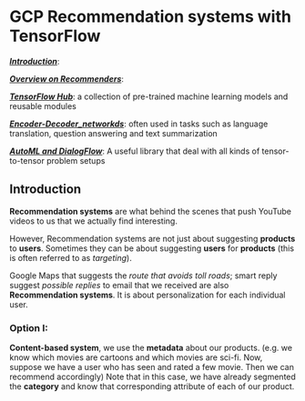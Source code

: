 # GCP Recommendation systems with TensorFlow

[***Introduction***](https://github.com/Sylar257/GCP-time-series-and-NLP#Introduction):  

[***Overview on Recommenders***](https://github.com/Sylar257/GCP-time-series-and-NLP#Overview): 

[***TensorFlow Hub***](https://github.com/Sylar257/GCP-time-series-and-NLP#TensorFlow_Hub): a collection of pre-trained machine learning models and reusable modules

[***Encoder-Decoder_networkds***](https://github.com/Sylar257/GCP-time-series-and-NLP#Encoder-Decoder-networks): often used in tasks such as language translation, question answering and text summarization

[***AutoML and DialogFlow***](https://github.com/Sylar257/GCP-time-series-and-NLP#AutoML_and_DialogFlow): A useful library that deal with all kinds of tensor-to-tensor problem setups



## Introduction

**Recommendation systems** are what behind the scenes that push YouTube videos to us that we actually find interesting.

However, Recommendation systems are not just about suggesting **products** to **users**. Sometimes they can be about suggesting **users** for **products** (this is often referred to as *targeting*).

Google Maps that suggests the *route that avoids toll roads*; smart reply suggest *possible replies* to email that we received are also **Recommendation systems**. It is about personalization for each individual user.

### Option I: 

**Content-based system**, we use the **metadata** about our products. (e.g. we know which movies are cartoons and which movies are sci-fi. Now, suppose we have a user who has seen and rated a few movie. Then we can recommend accordingly) Note that in this case, we have already segmented the **category** and know that corresponding attribute of each of our product.